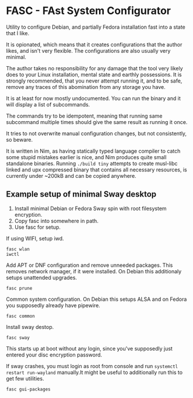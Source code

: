 # FASC - FAst System Configurator

Utility to configure Debian, and partially Fedora installation fast into a state that I like.

It is opionated, which means that it creates configurations that the author likes, and isn't very flexible.
The configurations are also usually very minimal.

The author takes no responsibility for any damage that the tool very likely does to your Linux installation, mental state and earthly possessions. It is strongly recommended, that you never attempt running it, and to be safe, remove any traces of this abomination from any storage you have.

It is at least for now mostly undocumented. You can run the binary and it will display a list of subcommands.

The commands try to be idempotent, meaning that running same subcommand multiple times should give the same result as running it once.

It tries to not overwrite manual configuration changes, but not consistently, so beware.

It is written in Nim, as having statically typed language compiler to catch some stupid mistakes earlier is nice, and Nim produces quite small standalone binaries. Running `./build tiny` attempts to create musl-libc linked and upx compressed binary that contains all necessary resources, is currently under ~200kB and can be copied anywhere.

## Example setup of minimal Sway desktop

1. Install minimal Debian or Fedora Sway spin with root filesystem encryption.
2. Copy fasc into somewhere in path.
3. Use fasc for setup.

If using WIFI, setup iwd.

	fasc wlan
	iwctl

Add APT or DNF configuration and remove unneeded packages. This removes network manager, if it were installed.
On Debian this additionaly setups unattended upgrades.

	fasc prune

Common system configuration. On Debian this setups ALSA and on Fedora you supposedly already have pipewire.

	fasc common

Install sway destop.

	fasc sway

This starts up at boot without any login, since you've supposedly just entered your disc encryption password.

If sway crashes, you must login as root from console and run `systemctl restart run-wayland` manually.It might be useful to additionally run this to get few utilities.

	fasc gui-packages
